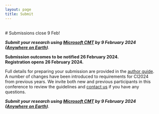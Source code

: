 ```yaml
---
layout: page
title: Submit
---
```


<div id="submission"></div>
<br>
# Submissions close 9 Feb!

**_Submit your research using [Microsoft CMT](https://cmt3.research.microsoft.com/CI2024) by 9 February 2024 ([Anywhere on Earth](https://time.is/Anywhere_on_Earth))_**. 

**Submission outcomes to be notified 26 February 2024.**
<br>**Registration opens 26 February 2024.**

Full details for preparing your submission are provided in the [author guide](../author-guide). 
A number of changes have been introduced to requirements for CI2024 from previous years. 
We invite both new and previous participants in this conference to review the guidelines and [contact us](./contact.md) if you have any questions. 

**_Submit your research using [Microsoft CMT](https://cmt3.research.microsoft.com/CI2024) by 9 February 2024 ([Anywhere on Earth](https://time.is/Anywhere_on_Earth))_**. 



